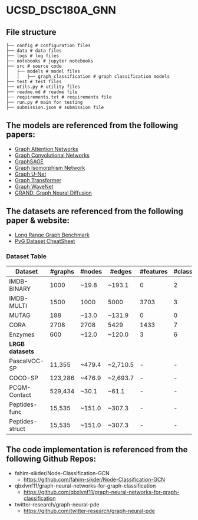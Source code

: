# UCSD_DSC180A_GNN

## File structure

```
├── config # configuration files
├── data # data files
├── logs # log files
├── notebooks # jupyter notebooks
├── src # source code
│   ├── models # model files
│   │   ├── graph_classification # graph classification models
├── test # test files
├── utils.py # utility files
├── readme.md # readme file
├── requirements.txt # requirements file
├── run.py # main for testing
├── submission.json # submission file
```

## The models are referenced from the following papers:
- [Graph Attention Networks](https://arxiv.org/abs/1710.10903)
- [Graph Convolutional Networks](https://arxiv.org/abs/1609.02907)
- [GraphSAGE](https://arxiv.org/abs/1706.02216)
- [Graph Isomorphism Network](https://openreview.net/forum?id=ryGs6iA5Km)
- [Graph U-Net](https://arxiv.org/abs/1905.05178)
- [Graph Transformer](https://arxiv.org/abs/2012.09699)
- [Graph WaveNet](https://arxiv.org/abs/1904.07785)
- [GRAND: Graph Neural Diffusion](https://arxiv.org/abs/2106.10934)

## The datasets are referenced from the following paper & website:
- [Long Range Graph Benchmark](https://arxiv.org/abs/2206.08164)
- [PyG Dataset CheatSheet](https://pytorch-geometric.readthedocs.io/en/latest/notes/data_cheatsheet.html)

### Dataset Table
| Dataset | #graphs | #nodes | #edges | #features | #classes/#tasks |
| --- | --- | --- | --- | --- | --- |
| IMDB-BINARY | 1000 | ~19.8 | ~193.1 | 0 | 2 |
| IMDB-MULTI | 1500 | 1000 | 5000 | 3703 | 3 |
| MUTAG | 188 | ~13.0 | ~131.9 | 0 | 0 |
| CORA | 2708 | 2708 | 5429 | 1433 | 7 |
| Enzymes | 600 | ~12.0 | ~120.0 | 3 | 6 |
| <b> LRGB datasets </b> |  |  |  |  |  |
| PascalVOC-SP | 11,355 | ~479.4 | ~2,710.5 | - | - |
| COCO-SP | 123,286 | ~476.9 | ~2,693.7 | - | - |
| PCQM-Contact | 529,434 | ~30.1 | ~61.1 | - | - |
| Peptides-func | 15,535 | ~151.0 | ~307.3 | - | - |
| Peptides-struct | 15,535 | ~151.0 | ~307.3 | - | - |



## The code implementation is referenced from the following Github Repos:
- fahim-sikder/Node-Classification-GCN
    - https://github.com/fahim-sikder/Node-Classification-GCN
- qbxlvnf11/graph-neural-networks-for-graph-classification
    - https://github.com/qbxlvnf11/graph-neural-networks-for-graph-classification
- twitter-research/graph-neural-pde
    - https://github.com/twitter-research/graph-neural-pde

